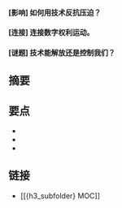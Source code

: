 #### [影响] 如何用技术反抗压迫？


#### [连接] 连接数字权利运动。


#### [谜题] 技术能解放还是控制我们？


## 摘要


## 要点

- 
- 
- 

## 链接

- [[{h3_subfolder} MOC]]
